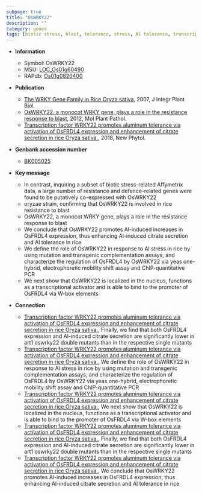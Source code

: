 ```yaml
---
subpage: true
title: "OsWRKY22"
description: ""
category: genes
tags: [biotic stress, blast, tolerance, stress, Al tolerance, transcriptional activator]
---
```


* **Information**  
    + Symbol: OsWRKY22  
    + MSU: [LOC_Os01g60490](http://rice.plantbiology.msu.edu/cgi-bin/ORF_infopage.cgi?orf=LOC_Os01g60490)  
    + RAPdb: [Os01g0820400](http://rapdb.dna.affrc.go.jp/viewer/gbrowse_details/irgsp1?name=Os01g0820400)  

* **Publication**  
    + [The WRKY Gene Family in Rice Oryza sativa](http://www.ncbi.nlm.nih.gov/pubmed?term=The+WRKY+Gene+Family+in+Rice+Oryza+sativa%5BTitle%5D), 2007, J Integr Plant Biol.
    + [OsWRKY22, a monocot WRKY gene, plays a role in the resistance response to blast](http://www.ncbi.nlm.nih.gov/pubmed?term=OsWRKY22,+a+monocot+WRKY+gene,+plays+a+role+in+the+resistance+response+to+blast%5BTitle%5D), 2012, Mol Plant Pathol.
    + [Transcription factor WRKY22 promotes aluminum tolerance via activation of OsFRDL4 expression and enhancement of citrate secretion in rice Oryza sativa.](http://www.ncbi.nlm.nih.gov/pubmed?term=Transcription+factor+WRKY22+promotes+aluminum+tolerance+via+activation+of+OsFRDL4+expression+and+enhancement+of+citrate+secretion+in+rice+Oryza+sativa.%5BTitle%5D), 2018, New Phytol.

* **Genbank accession number**  
    + [BK005025](http://www.ncbi.nlm.nih.gov/nuccore/BK005025)

* **Key message**  
    + In contrast, inquiring a subset of biotic stress-related Affymetrix data, a large number of resistance and defence-related genes were found to be putatively co-expressed with OsWRKY22
    + oryzae strain, confirming that OsWRKY22 is involved in rice resistance to blast
    + OsWRKY22, a monocot WRKY gene, plays a role in the resistance response to blast
    + We conclude that OsWRKY22 promotes Al-induced increases in OsFRDL4 expression, thus enhancing Al-induced citrate secretion and Al tolerance in rice
    + We define the role of OsWRKY22 in response to Al stress in rice by using mutation and transgenic complementation assays, and characterize the regulation of OsFRDL4 by OsWRKY22 via yeas one-hybrid, electrophoretic mobility shift assay and ChIP-quantitative PCR
    + We next show that OsWRKY22 is localized in the nucleus, functions as a transcriptional activator and is able to bind to the promoter of OsFRDL4 via W-box elements

* **Connection**  
    + [Transcription factor WRKY22 promotes aluminum tolerance via activation of OsFRDL4 expression and enhancement of citrate secretion in rice Oryza sativa.](http://www.ncbi.nlm.nih.gov/pubmed?term=Transcription+factor+WRKY22+promotes+aluminum+tolerance+via+activation+of+OsFRDL4+expression+and+enhancement+of+citrate+secretion+in+rice+Oryza+sativa.%5BTitle%5D),  Finally, we find that both OsFRDL4 expression and Al-induced citrate secretion are significantly lower in art1 oswrky22 double mutants than in the respective single mutants
    + [Transcription factor WRKY22 promotes aluminum tolerance via activation of OsFRDL4 expression and enhancement of citrate secretion in rice Oryza sativa.](http://www.ncbi.nlm.nih.gov/pubmed?term=Transcription+factor+WRKY22+promotes+aluminum+tolerance+via+activation+of+OsFRDL4+expression+and+enhancement+of+citrate+secretion+in+rice+Oryza+sativa.%5BTitle%5D),  We define the role of OsWRKY22 in response to Al stress in rice by using mutation and transgenic complementation assays, and characterize the regulation of OsFRDL4 by OsWRKY22 via yeas one-hybrid, electrophoretic mobility shift assay and ChIP-quantitative PCR
    + [Transcription factor WRKY22 promotes aluminum tolerance via activation of OsFRDL4 expression and enhancement of citrate secretion in rice Oryza sativa.](http://www.ncbi.nlm.nih.gov/pubmed?term=Transcription+factor+WRKY22+promotes+aluminum+tolerance+via+activation+of+OsFRDL4+expression+and+enhancement+of+citrate+secretion+in+rice+Oryza+sativa.%5BTitle%5D),  We next show that OsWRKY22 is localized in the nucleus, functions as a transcriptional activator and is able to bind to the promoter of OsFRDL4 via W-box elements
    + [Transcription factor WRKY22 promotes aluminum tolerance via activation of OsFRDL4 expression and enhancement of citrate secretion in rice Oryza sativa.](http://www.ncbi.nlm.nih.gov/pubmed?term=Transcription+factor+WRKY22+promotes+aluminum+tolerance+via+activation+of+OsFRDL4+expression+and+enhancement+of+citrate+secretion+in+rice+Oryza+sativa.%5BTitle%5D),  Finally, we find that both OsFRDL4 expression and Al-induced citrate secretion are significantly lower in art1 oswrky22 double mutants than in the respective single mutants
    + [Transcription factor WRKY22 promotes aluminum tolerance via activation of OsFRDL4 expression and enhancement of citrate secretion in rice Oryza sativa.](http://www.ncbi.nlm.nih.gov/pubmed?term=Transcription+factor+WRKY22+promotes+aluminum+tolerance+via+activation+of+OsFRDL4+expression+and+enhancement+of+citrate+secretion+in+rice+Oryza+sativa.%5BTitle%5D),  We conclude that OsWRKY22 promotes Al-induced increases in OsFRDL4 expression, thus enhancing Al-induced citrate secretion and Al tolerance in rice



